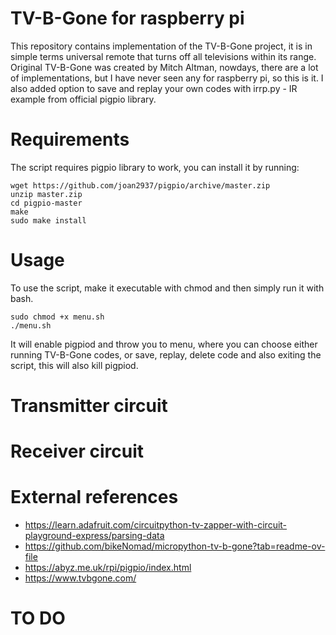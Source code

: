 # TV-B-Gone for raspberry pi
This repository contains implementation of the TV-B-Gone project, it is in simple terms universal remote that turns off all televisions within its range. Original TV-B-Gone was created by Mitch Altman, nowdays, there are a lot of implementations, but I have never seen any for raspberry pi, so this is it. I also added option to save and replay your own codes with irrp.py - IR example from official pigpio library. 
# Requirements
The script requires pigpio library to work, you can install it by running:
```
wget https://github.com/joan2937/pigpio/archive/master.zip
unzip master.zip
cd pigpio-master
make
sudo make install
```
# Usage
To use the script, make it executable with chmod and then simply run it with bash.
```
sudo chmod +x menu.sh
./menu.sh
```
It will enable pigpiod and throw you to menu, where you can choose either running TV-B-Gone codes, or save, replay, delete code and also exiting the script, this will also kill pigpiod.
# Transmitter circuit
# Receiver circuit
# External references
- https://learn.adafruit.com/circuitpython-tv-zapper-with-circuit-playground-express/parsing-data
- https://github.com/bikeNomad/micropython-tv-b-gone?tab=readme-ov-file
- https://abyz.me.uk/rpi/pigpio/index.html
- https://www.tvbgone.com/
# TO DO
